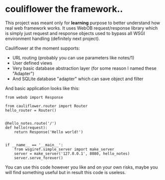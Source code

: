 couliflower the framework..
===========================

This project was meant only for **learning** purpose to better understand how real web framework works. It uses WebOB request/response library which is simply just request and response objects used to bypass all WSGI environment handling (definitely next project).

Cauliflower at the moment supports:
- URL routing (probably you can use parameters like notes/1)
- User defined views
- Very basic database abstraction layer (for some reason I named these "Adapter")
- And SQLite database "adapter" which can save object and filter

And basic application looks like this:

```
from webob import Response

from cauliflower.router import Router
hello_router = Router()


@hello_notes.route('/')
def hello(request):
    return Response('Hello world!')


if __name__ == '__main__':
    from wsgiref.simple_server import make_server
    server = make_server('127.0.0.1', 8080, hello_notes)
    server.serve_forever()
```

You can use this code however you like and on your own risks, maybe you will find something useful but in result this code is useless.
